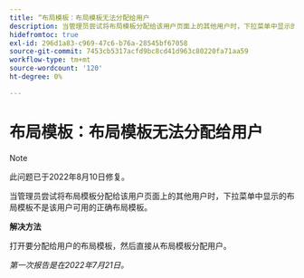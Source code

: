 ```yaml
---
title: “布局模板：布局模板无法分配给用户
description: 当管理员尝试将布局模板分配给该用户页面上的其他用户时，下拉菜单中显示的布局模板不是该用户可用的正确布局模板。
hidefromtoc: true
exl-id: 296d1a83-c969-47c6-b76a-28545bf67058
source-git-commit: 7453cb5317acfd9bc8cd41d963c80220fa71aa59
workflow-type: tm+mt
source-wordcount: '120'
ht-degree: 0%

---
```


# 布局模板：布局模板无法分配给用户

>[!NOTE]
>
>此问题已于2022年8月10日修复。

当管理员尝试将布局模板分配给该用户页面上的其他用户时，下拉菜单中显示的布局模板不是该用户可用的正确布局模板。

**解决方法**

打开要分配给用户的布局模板，然后直接从布局模板分配用户。

_第一次报告是在2022年7月21日。_
